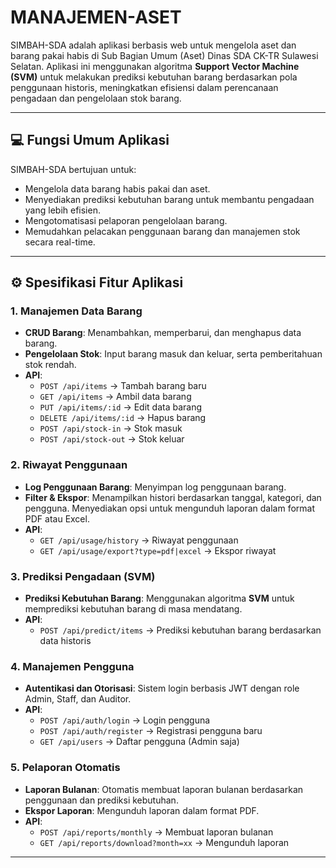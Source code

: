 # MANAJEMEN-ASET

SIMBAH-SDA adalah aplikasi berbasis web untuk mengelola aset dan barang pakai habis di Sub Bagian Umum (Aset) Dinas SDA CK-TR Sulawesi Selatan. Aplikasi ini menggunakan algoritma **Support Vector Machine (SVM)** untuk melakukan prediksi kebutuhan barang berdasarkan pola penggunaan historis, meningkatkan efisiensi dalam perencanaan pengadaan dan pengelolaan stok barang.

---

## 💻 Fungsi Umum Aplikasi

SIMBAH-SDA bertujuan untuk:

- Mengelola data barang habis pakai dan aset.
- Menyediakan prediksi kebutuhan barang untuk membantu pengadaan yang lebih efisien.
- Mengotomatisasi pelaporan pengelolaan barang.
- Memudahkan pelacakan penggunaan barang dan manajemen stok secara real-time.

---

## ⚙️ Spesifikasi Fitur Aplikasi

### 1. Manajemen Data Barang
- **CRUD Barang**: Menambahkan, memperbarui, dan menghapus data barang.
- **Pengelolaan Stok**: Input barang masuk dan keluar, serta pemberitahuan stok rendah.
- **API**:
  - `POST /api/items` → Tambah barang baru
  - `GET /api/items` → Ambil data barang
  - `PUT /api/items/:id` → Edit data barang
  - `DELETE /api/items/:id` → Hapus barang
  - `POST /api/stock-in` → Stok masuk
  - `POST /api/stock-out` → Stok keluar

### 2. Riwayat Penggunaan
- **Log Penggunaan Barang**: Menyimpan log penggunaan barang.
- **Filter & Ekspor**: Menampilkan histori berdasarkan tanggal, kategori, dan pengguna. Menyediakan opsi untuk mengunduh laporan dalam format PDF atau Excel.
- **API**:
  - `GET /api/usage/history` → Riwayat penggunaan
  - `GET /api/usage/export?type=pdf|excel` → Ekspor riwayat

### 3. Prediksi Pengadaan (SVM)
- **Prediksi Kebutuhan Barang**: Menggunakan algoritma **SVM** untuk memprediksi kebutuhan barang di masa mendatang.
- **API**:
  - `POST /api/predict/items` → Prediksi kebutuhan barang berdasarkan data historis

### 4. Manajemen Pengguna
- **Autentikasi dan Otorisasi**: Sistem login berbasis JWT dengan role Admin, Staff, dan Auditor.
- **API**:
  - `POST /api/auth/login` → Login pengguna
  - `POST /api/auth/register` → Registrasi pengguna baru
  - `GET /api/users` → Daftar pengguna (Admin saja)

### 5. Pelaporan Otomatis
- **Laporan Bulanan**: Otomatis membuat laporan bulanan berdasarkan penggunaan dan prediksi kebutuhan.
- **Ekspor Laporan**: Mengunduh laporan dalam format PDF.
- **API**:
  - `POST /api/reports/monthly` → Membuat laporan bulanan
  - `GET /api/reports/download?month=xx` → Mengunduh laporan

---

